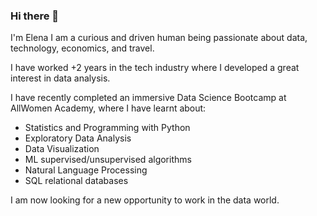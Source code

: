 ### Hi there 👋

I'm Elena 
I am a curious and driven human being passionate about data, technology, economics, and travel. 

I have worked +2 years in the tech industry where I developed a great interest in data analysis. 

I have recently completed an immersive Data Science Bootcamp at AllWomen Academy, where I have learnt about:
- Statistics and Programming with Python
- Exploratory Data Analysis
- Data Visualization
- ML supervised/unsupervised algorithms
- Natural Language Processing
- SQL relational databases  


I am now looking for a new opportunity to work in the data world.
